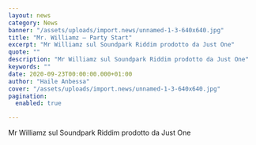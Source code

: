 ```yaml
---
layout: news
category: News
banner: "/assets/uploads/import.news/unnamed-1-3-640x640.jpg"
title: "Mr. Williamz – Party Start"
excerpt: "Mr Williamz sul Soundpark Riddim prodotto da Just One"
quote: ""
description: "Mr Williamz sul Soundpark Riddim prodotto da Just One"
keywords: ""
date: 2020-09-23T00:00:00.000+01:00
author: "Haile Anbessa"
cover: "/assets/uploads/import.news/unnamed-1-3-640x640.jpg"
pagination:
  enabled: true

---
```


Mr Williamz sul Soundpark Riddim prodotto da Just One